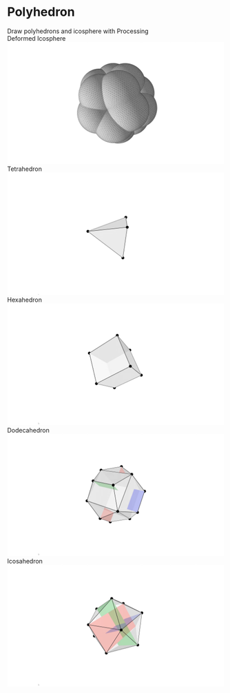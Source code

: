 # Polyhedron
Draw polyhedrons and icosphere with Processing<br>
Deformed Icosphere
![](https://github.com/Nekodigi/Images/blob/master/2020/Icosphere%202.png)
Tetrahedron
![](https://github.com/Nekodigi/Images/blob/master/2020/Tetrahedron.png)
Hexahedron
![](https://github.com/Nekodigi/Images/blob/master/2020/Hexahedron.png)
Dodecahedron
![](https://github.com/Nekodigi/Images/blob/master/2020/Dodecahedron.png)
Icosahedron
![](https://github.com/Nekodigi/Images/blob/master/2020/Icosahedron.png)
